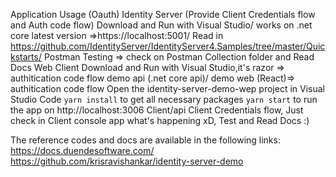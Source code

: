 Application Usage (Oauth) 
    Identity Server (Provide Client Credentials flow and Auth code flow)
        Download and Run with Visual Studio/ works on .net core latest version =>https://localhost:5001/
        Read in https://github.com/IdentityServer/IdentityServer4.Samples/tree/master/Quickstarts/
        Postman Testing => check on Postman Collection folder and Read Docs
    Web Client
        Download and Run with Visual Studio,it's razor => authitication code flow
    demo api (.net core api)/ demo web (React)=> authitication code flow
        Open the identity-server-demo-wep project in Visual Studio Code
        `yarn install` to get all necessary packages
        `yarn start` to run the app on http://localhost:3006
    Client/api
        Client Credentials flow, Just check in Client console app what's happening xD, Test and Read Docs :)
    
      

The reference codes and docs are available in the following links:
    https://docs.duendesoftware.com/
    https://github.com/krisravishankar/identity-server-demo
    
    

